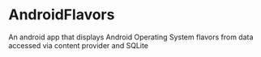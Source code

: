 # AndroidFlavors

An android app that displays Android Operating System flavors from data accessed via content provider and SQLite
